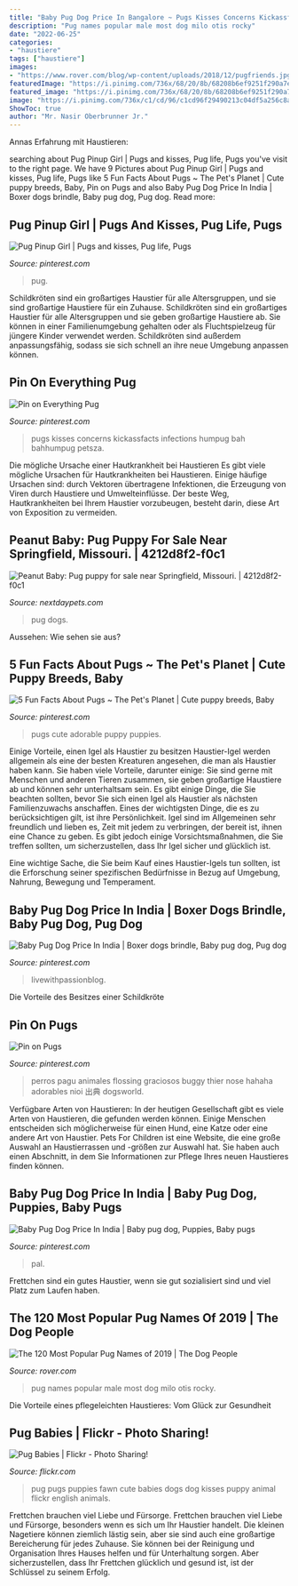 ```yaml
---
title: "Baby Pug Dog Price In Bangalore ~ Pugs Kisses Concerns Kickassfacts Infections Humpug Bah Bahhumpug Petsza"
description: "Pug names popular male most dog milo otis rocky"
date: "2022-06-25"
categories:
- "haustiere"
tags: ["haustiere"]
images:
- "https://www.rover.com/blog/wp-content/uploads/2018/12/pugfriends.jpg"
featuredImage: "https://i.pinimg.com/736x/68/20/8b/68208b6ef9251f290a7ec57c612c94ac--baby-pugs-baby-puppies.jpg"
featured_image: "https://i.pinimg.com/736x/68/20/8b/68208b6ef9251f290a7ec57c612c94ac--baby-pugs-baby-puppies.jpg"
image: "https://i.pinimg.com/736x/c1/cd/96/c1cd96f29490213c04df5a256c8a71b9--baby-pugs-bull-dog.jpg"
ShowToc: true
author: "Mr. Nasir Oberbrunner Jr."
---
```



Annas Erfahrung mit Haustieren:

	

		
searching about Pug Pinup Girl | Pugs and kisses, Pug life, Pugs you've visit to the right page. We have 9 Pictures about Pug Pinup Girl | Pugs and kisses, Pug life, Pugs like 5 Fun Facts About Pugs ~ The Pet&#039;s Planet | Cute puppy breeds, Baby, Pin on Pugs and also Baby Pug Dog Price In India | Boxer dogs brindle, Baby pug dog, Pug dog. Read more:
		
    
## Pug Pinup Girl | Pugs And Kisses, Pug Life, Pugs

<img loading=lazy src="https://i.pinimg.com/originals/70/9a/01/709a0179ecec612345693e68a5beccb3.jpg" onerror="this.onerror=null;this.src='https://tse1.mm.bing.net/th?id=OIP.ev40oidtEnDQkmktrl8rsQHaJ4&amp;pid=15.1';" alt="Pug Pinup Girl | Pugs and kisses, Pug life, Pugs">

_Source: pinterest.com_

>pug. 

	

Schildkröten sind ein großartiges Haustier für alle Altersgruppen, und sie sind großartige Haustiere für ein Zuhause.
Schildkröten sind ein großartiges Haustier für alle Altersgruppen und sie geben großartige Haustiere ab. Sie können in einer Familienumgebung gehalten oder als Fluchtspielzeug für jüngere Kinder verwendet werden. Schildkröten sind außerdem anpassungsfähig, sodass sie sich schnell an ihre neue Umgebung anpassen können.

    
## Pin On Everything Pug

<img loading=lazy src="https://i.pinimg.com/736x/68/20/8b/68208b6ef9251f290a7ec57c612c94ac--baby-pugs-baby-puppies.jpg" onerror="this.onerror=null;this.src='https://tse1.mm.bing.net/th?id=OIP.dpUNZh640ZZnN02hoCEw3AHaHa&amp;pid=15.1';" alt="Pin on Everything Pug">

_Source: pinterest.com_

>pugs kisses concerns kickassfacts infections humpug bah bahhumpug petsza. 

	

Die mögliche Ursache einer Hautkrankheit bei Haustieren
Es gibt viele mögliche Ursachen für Hautkrankheiten bei Haustieren. Einige häufige Ursachen sind: durch Vektoren übertragene Infektionen, die Erzeugung von Viren durch Haustiere und Umwelteinflüsse. Der beste Weg, Hautkrankheiten bei Ihrem Haustier vorzubeugen, besteht darin, diese Art von Exposition zu vermeiden.

    
## Peanut Baby: Pug Puppy For Sale Near Springfield, Missouri. | 4212d8f2-f0c1

<img loading=lazy src="https://dgicdplf3pvka.cloudfront.net/885214/pug-puppy-picture-fe8ce32f-76b7-4957-bb5f-284c1b3a0843.jpg" onerror="this.onerror=null;this.src='https://tse2.mm.bing.net/th?id=OIP.IwCcCrhdAJUPjJqPJtoDRQHaE8&amp;pid=15.1';" alt="Peanut Baby: Pug puppy for sale near Springfield, Missouri. | 4212d8f2-f0c1">

_Source: nextdaypets.com_

>pug dogs. 

	

Aussehen: Wie sehen sie aus?

    
## 5 Fun Facts About Pugs ~ The Pet&#039;s Planet | Cute Puppy Breeds, Baby

<img loading=lazy src="https://i.pinimg.com/736x/63/fa/15/63fa15b4a923e0a792edf953fe033d2d--cute-baby-pugs-adorable-babies.jpg" onerror="this.onerror=null;this.src='https://tse2.mm.bing.net/th?id=OIP.5TuLGB1w4A35jcEYE5p2sgHaLI&amp;pid=15.1';" alt="5 Fun Facts About Pugs ~ The Pet&#039;s Planet | Cute puppy breeds, Baby">

_Source: pinterest.com_

>pugs cute adorable puppy puppies. 

	

Einige Vorteile, einen Igel als Haustier zu besitzen
Haustier-Igel werden allgemein als eine der besten Kreaturen angesehen, die man als Haustier haben kann. Sie haben viele Vorteile, darunter einige: Sie sind gerne mit Menschen und anderen Tieren zusammen, sie geben großartige Haustiere ab und können sehr unterhaltsam sein.
Es gibt einige Dinge, die Sie beachten sollten, bevor Sie sich einen Igel als Haustier als nächsten Familienzuwachs anschaffen. Eines der wichtigsten Dinge, die es zu berücksichtigen gilt, ist ihre Persönlichkeit. Igel sind im Allgemeinen sehr freundlich und lieben es, Zeit mit jedem zu verbringen, der bereit ist, ihnen eine Chance zu geben. Es gibt jedoch einige Vorsichtsmaßnahmen, die Sie treffen sollten, um sicherzustellen, dass Ihr Igel sicher und glücklich ist.

Eine wichtige Sache, die Sie beim Kauf eines Haustier-Igels tun sollten, ist die Erforschung seiner spezifischen Bedürfnisse in Bezug auf Umgebung, Nahrung, Bewegung und Temperament.

    
## Baby Pug Dog Price In India | Boxer Dogs Brindle, Baby Pug Dog, Pug Dog

<img loading=lazy src="https://i.pinimg.com/736x/25/76/1e/25761e6c47b687c3807f7a3f6937b553.jpg" onerror="this.onerror=null;this.src='https://tse1.mm.bing.net/th?id=OIP.hVNPGvk-CGudGebTKH_KdQAAAA&amp;pid=15.1';" alt="Baby Pug Dog Price In India | Boxer dogs brindle, Baby pug dog, Pug dog">

_Source: pinterest.com_

>livewithpassionblog. 

	

Die Vorteile des Besitzes einer Schildkröte

    
## Pin On Pugs

<img loading=lazy src="https://i.pinimg.com/736x/c1/cd/96/c1cd96f29490213c04df5a256c8a71b9--baby-pugs-bull-dog.jpg" onerror="this.onerror=null;this.src='https://tse1.mm.bing.net/th?id=OIP.7vdKXtn0aMmeXLEUHEsBJgHaJc&amp;pid=15.1';" alt="Pin on Pugs">

_Source: pinterest.com_

>perros pagu animales flossing graciosos buggy thier nose hahaha adorables nioi 出典 dogsworld. 

	

Verfügbare Arten von Haustieren:
In der heutigen Gesellschaft gibt es viele Arten von Haustieren, die gefunden werden können. Einige Menschen entscheiden sich möglicherweise für einen Hund, eine Katze oder eine andere Art von Haustier. Pets For Children ist eine Website, die eine große Auswahl an Haustierrassen und -größen zur Auswahl hat. Sie haben auch einen Abschnitt, in dem Sie Informationen zur Pflege Ihres neuen Haustieres finden können.

    
## Baby Pug Dog Price In India | Baby Pug Dog, Puppies, Baby Pugs

<img loading=lazy src="https://i.pinimg.com/736x/f6/67/5f/f6675ff7d52fc1f88faa35a920280a12.jpg" onerror="this.onerror=null;this.src='https://tse2.mm.bing.net/th?id=OIP.lKafmnaGs7cJMwXpxNxT_gAAAA&amp;pid=15.1';" alt="Baby Pug Dog Price In India | Baby pug dog, Puppies, Baby pugs">

_Source: pinterest.com_

>pal. 

	

Frettchen sind ein gutes Haustier, wenn sie gut sozialisiert sind und viel Platz zum Laufen haben.

    
## The 120 Most Popular Pug Names Of 2019 | The Dog People

<img loading=lazy src="https://www.rover.com/blog/wp-content/uploads/2018/12/pugfriends.jpg" onerror="this.onerror=null;this.src='https://tse2.mm.bing.net/th?id=OIP.-meBwZw9xcgPWB4Wu9jGVAHaFj&amp;pid=15.1';" alt="The 120 Most Popular Pug Names of 2019 | The Dog People">

_Source: rover.com_

>pug names popular male most dog milo otis rocky. 

	

Die Vorteile eines pflegeleichten Haustieres: Vom Glück zur Gesundheit

    
## Pug Babies | Flickr - Photo Sharing!

<img loading=lazy src="http://farm4.staticflickr.com/3393/3195757047_06feb3b6f0_z.jpg?zz=1" onerror="this.onerror=null;this.src='https://tse1.mm.bing.net/th?id=OIP.cWleLoaJLw8UPlsfTXcfsgAAAA&amp;pid=15.1';" alt="Pug Babies | Flickr - Photo Sharing!">

_Source: flickr.com_

>pug pugs puppies fawn cute babies dogs dog kisses puppy animal flickr english animals. 

	

Frettchen brauchen viel Liebe und Fürsorge.
Frettchen brauchen viel Liebe und Fürsorge, besonders wenn es sich um Ihr Haustier handelt. Die kleinen Nagetiere können ziemlich lästig sein, aber sie sind auch eine großartige Bereicherung für jedes Zuhause. Sie können bei der Reinigung und Organisation Ihres Hauses helfen und für Unterhaltung sorgen. Aber sicherzustellen, dass Ihr Frettchen glücklich und gesund ist, ist der Schlüssel zu seinem Erfolg.

